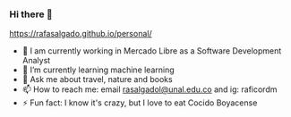 ### Hi there 👋

https://rafasalgado.github.io/personal/

- 🔭 I am currently working in Mercado Libre as a Software Development Analyst
- 🌱 I’m currently learning machine learning 
- 💬 Ask me about travel, nature and books
- 📫 How to reach me: email rasalgadol@unal.edu.co  and ig: raficordm
- ⚡ Fun fact:  I know it's crazy, but I love to eat Cocido Boyacense

